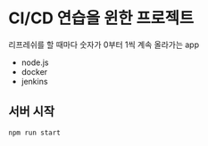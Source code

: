 # CI/CD 연습을 윈한 프로젝트

리프레쉬를 할 때마다 숫자가 0부터 1씩 계속 올라가는 app

- node.js
- docker
- jenkins

## 서버 시작

`npm run start`
